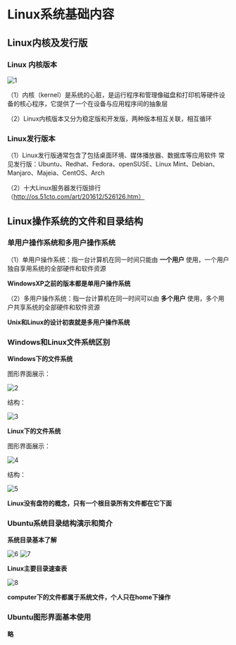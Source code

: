 # Linux系统基础内容

## Linux内核及发行版
### Linux 内核版本

![1](1.png)

（1）内核（kernel）是系统的心脏，是运行程序和管理像磁盘和打印机等硬件设备的核心程序，它提供了一个在设备与应用程序间的抽象层

（2）Linux内核版本又分为稳定版和开发版，两种版本相互关联，相互循环

### Linux发行版本

（1）Linux发行版通常包含了包括桌面环境、媒体播放器、数据库等应用软件
常见发行版：Ubuntu、Redhat、Fedora、openSUSE、Linux Mint、Debian、Manjaro、Majeia、CentOS、Arch

（2）十大Linux服务器发行版排行（http://os.51cto.com/art/201612/526126.htm）

## Linux操作系统的文件和目录结构
### 单用户操作系统和多用户操作系统
（1）单用户操作系统：指一台计算机在同一时间只能由
**一个用户** 使用，一个用户独自享用系统的全部硬件和软件资源

**WindowsXP之前的版本都是单用户操作系统**

（2）多用户操作系统：指一台计算机在同一时间可以由
**多个用户** 使用，多个用户共享系统的全部硬件和软件资源

**Unix和Linux的设计初衷就是多用户操作系统**
### Windows和Linux文件系统区别
**Windows下的文件系统**

图形界面展示：

![2](2.png)

结构：

![3](3.png)

**Linux下的文件系统**

图形界面展示：

![4](4.png)

结构：

![5](5.png)

**Linux没有盘符的概念，只有一个根目录所有文件都在它下面**

### Ubuntu系统目录结构演示和简介

**系统目录基本了解**

![6](6.png)
![7](7.png)

**Linux主要目录速查表**

![8](8.png)

**computer下的文件都属于系统文件，个人只在home下操作**

### Ubuntu图形界面基本使用

**略**
